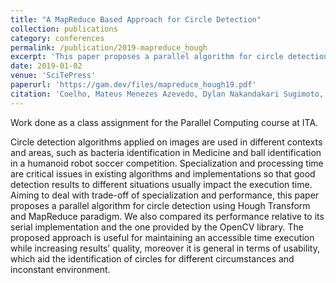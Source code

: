 ```yaml
---
title: "A MapReduce Based Approach for Circle Detection"
collection: publications
category: conferences
permalink: /publication/2019-mapreduce_hough
excerpt: 'This paper proposes a parallel algorithm for circle detection using Hough Transform and MapReduce paradigm.'
date: 2019-01-02
venue: 'SciTePress'
paperurl: 'https://gam.dev/files/mapreduce_hough19.pdf'
citation: 'Coelho, Mateus Menezes Azevedo, Dylan Nakandakari Sugimoto, Gabriel Adriano Melo, Vitor Venceslau Curtis, and Juliana de Melo Bezerra. "A MapReduce Based Approach for Circle Detection." In Proceedings of the 14th International Conference on Software Technologies (ICSOFT 2019), edited by Marten van Sinderen and Leszek A. Maciaszek, 454-459. Prague, Czech Republic: SciTePress, 2019. https://doi.org/10.5220/0007827604540459.'
---
```


Work done as a class assignment for the Parallel Computing course at ITA.

Circle detection algorithms applied on images are used in different contexts and areas, such as bacteria identification in Medicine and ball identification in a humanoid robot soccer competition. Specialization and
processing time are critical issues in existing algorithms and implementations so that good detection results
to different situations usually impact the execution time. Aiming to deal with trade-off of specialization and
performance, this paper proposes a parallel algorithm for circle detection using Hough Transform and MapReduce paradigm. We also compared its performance relative to its serial implementation and the one provided
by the OpenCV library. The proposed approach is useful for maintaining an accessible time execution while
increasing results’ quality, moreover it is general in terms of usability, which aid the identification of circles
for different circumstances and inconstant environment.
